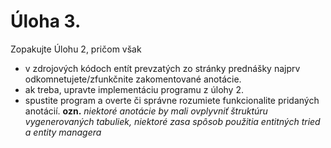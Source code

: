 # Úloha 3.
Zopakujte Úlohu 2, pričom však

* v zdrojových kódoch entít prevzatých zo stránky prednášky najprv odkomnetujete/zfunkčnite zakomentované anotácie.
* ak treba, upravte implementáciu programu z úlohy 2.
* spustite program a overte či správne rozumiete funkcionalite pridaných anotácií.
**ozn.** *niektoré anotácie by mali ovplyvniť štruktúru vygenerovaných tabuliek, niektoré zasa spôsob použitia entitných tried a entity managera*

